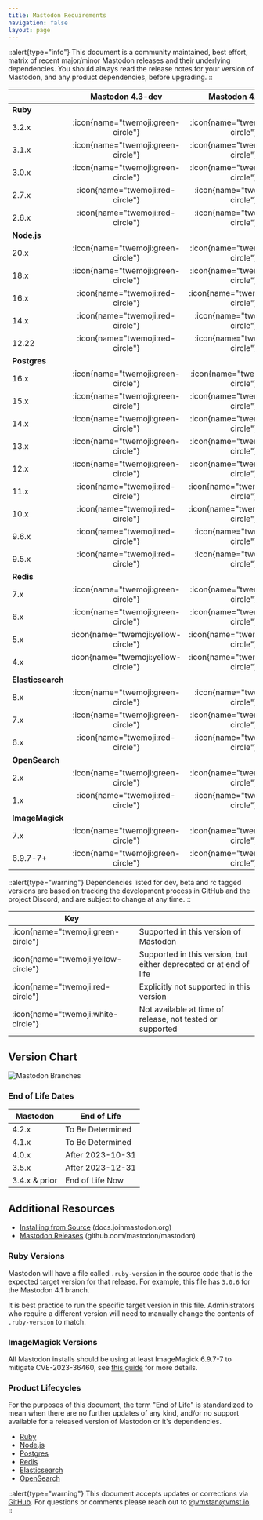 ```yaml
---
title: Mastodon Requirements
navigation: false
layout: page
---
```


::alert{type="info"}
This document is a community maintained, best effort, matrix of recent major/minor Mastodon releases and their underlying dependencies.
You should always read the release notes for your version of Mastodon, and any product dependencies, before upgrading.
::

|                    |         **Mastodon 4.3-dev**         |         **Mastodon 4.2-rc2**         |          **Mastodon 4.1.8**          |          **Mastodon 4.0.10**         |          **Mastodon 3.5.14**         |          **Mastodon 3.4.10**         |
|--------------------|:------------------------------------:|:------------------------------------:|:------------------------------------:|:------------------------------------:|:------------------------------------:|:------------------------------------:|
| **Ruby**           |                                      |                                      |                                      |                                      |                                      |                                      |
| 3.2.x              |  :icon{name="twemoji:green-circle"}  |  :icon{name="twemoji:green-circle"}  |   :icon{name="twemoji:red-circle"}   |  :icon{name="twemoji:white-circle"}  |  :icon{name="twemoji:white-circle"}  |  :icon{name="twemoji:white-circle"}  |
| 3.1.x              |  :icon{name="twemoji:green-circle"}  |  :icon{name="twemoji:green-circle"}  |   :icon{name="twemoji:red-circle"}   |   :icon{name="twemoji:red-circle"}   |   :icon{name="twemoji:red-circle"}   |  :icon{name="twemoji:white-circle"}  |
| 3.0.x              |  :icon{name="twemoji:green-circle"}  |  :icon{name="twemoji:green-circle"}  |  :icon{name="twemoji:green-circle"}  |  :icon{name="twemoji:green-circle"}  |  :icon{name="twemoji:green-circle"}  |  :icon{name="twemoji:green-circle"}  |
| 2.7.x              |   :icon{name="twemoji:red-circle"}   |   :icon{name="twemoji:red-circle"}   |  :icon{name="twemoji:green-circle"}  |  :icon{name="twemoji:green-circle"}  |  :icon{name="twemoji:green-circle"}  |  :icon{name="twemoji:green-circle"}  |
| 2.6.x              |   :icon{name="twemoji:red-circle"}   |   :icon{name="twemoji:red-circle"}   |   :icon{name="twemoji:red-circle"}   |   :icon{name="twemoji:red-circle"}   | :icon{name="twemoji:yellow-circle"}  |  :icon{name="twemoji:green-circle"}  |
| **Node.js**        |                                      |                                      |                                      |                                      |                                      |                                      |
| 20.x               |  :icon{name="twemoji:green-circle"}  |  :icon{name="twemoji:green-circle"}  |  :icon{name="twemoji:white-circle"}  |  :icon{name="twemoji:white-circle"}  |  :icon{name="twemoji:white-circle"}  |  :icon{name="twemoji:white-circle"}  |
| 18.x               |  :icon{name="twemoji:green-circle"}  |  :icon{name="twemoji:green-circle"}  |   :icon{name="twemoji:red-circle"}   |   :icon{name="twemoji:red-circle"}   |  :icon{name="twemoji:white-circle"}  |  :icon{name="twemoji:white-circle"}  |
| 16.x               |   :icon{name="twemoji:red-circle"}   | :icon{name="twemoji:yellow-circle"}  |  :icon{name="twemoji:green-circle"}  |  :icon{name="twemoji:green-circle"}  |  :icon{name="twemoji:green-circle"}  |  :icon{name="twemoji:green-circle"}  |
| 14.x               |   :icon{name="twemoji:red-circle"}   |   :icon{name="twemoji:red-circle"}   |  :icon{name="twemoji:green-circle"}  |  :icon{name="twemoji:green-circle"}  |  :icon{name="twemoji:green-circle"}  |  :icon{name="twemoji:green-circle"}  |
| 12.22              |   :icon{name="twemoji:red-circle"}   |   :icon{name="twemoji:red-circle"}   |   :icon{name="twemoji:red-circle"}   |   :icon{name="twemoji:red-circle"}   |  :icon{name="twemoji:green-circle"}  |  :icon{name="twemoji:green-circle"}  |
| **Postgres**       |                                      |                                      |                                      |                                      |                                      |                                      |
| 16.x               |  :icon{name="twemoji:green-circle"}  |  :icon{name="twemoji:white-circle"}  |  :icon{name="twemoji:white-circle"}  |  :icon{name="twemoji:white-circle"}  |  :icon{name="twemoji:white-circle"}  |  :icon{name="twemoji:white-circle"}  |
| 15.x               |  :icon{name="twemoji:green-circle"}  |  :icon{name="twemoji:green-circle"}  |  :icon{name="twemoji:green-circle"}  |  :icon{name="twemoji:green-circle"}  |  :icon{name="twemoji:white-circle"}  |  :icon{name="twemoji:white-circle"}  |
| 14.x               |  :icon{name="twemoji:green-circle"}  |  :icon{name="twemoji:green-circle"}  |  :icon{name="twemoji:green-circle"}  |  :icon{name="twemoji:green-circle"}  |  :icon{name="twemoji:green-circle"}  |  :icon{name="twemoji:white-circle"}  |
| 13.x               |  :icon{name="twemoji:green-circle"}  |  :icon{name="twemoji:green-circle"}  |  :icon{name="twemoji:green-circle"}  |  :icon{name="twemoji:green-circle"}  |  :icon{name="twemoji:green-circle"}  |  :icon{name="twemoji:green-circle"}  |
| 12.x               |  :icon{name="twemoji:green-circle"}  |  :icon{name="twemoji:green-circle"}  |  :icon{name="twemoji:green-circle"}  |  :icon{name="twemoji:green-circle"}  |  :icon{name="twemoji:green-circle"}  |  :icon{name="twemoji:green-circle"}  |
| 11.x               |   :icon{name="twemoji:red-circle"}   | :icon{name="twemoji:yellow-circle"}  |  :icon{name="twemoji:green-circle"}  |  :icon{name="twemoji:green-circle"}  |  :icon{name="twemoji:green-circle"}  |  :icon{name="twemoji:green-circle"}  |
| 10.x               |   :icon{name="twemoji:red-circle"}   | :icon{name="twemoji:yellow-circle"}  | :icon{name="twemoji:yellow-circle"}  | :icon{name="twemoji:yellow-circle"}  |  :icon{name="twemoji:green-circle"}  |  :icon{name="twemoji:green-circle"}  |
| 9.6.x              |   :icon{name="twemoji:red-circle"}   |   :icon{name="twemoji:red-circle"}   |   :icon{name="twemoji:red-circle"}   |   :icon{name="twemoji:red-circle"}   | :icon{name="twemoji:yellow-circle"}  |  :icon{name="twemoji:green-circle"}  |
| 9.5.x              |   :icon{name="twemoji:red-circle"}   |   :icon{name="twemoji:red-circle"}   |   :icon{name="twemoji:red-circle"}   |   :icon{name="twemoji:red-circle"}   | :icon{name="twemoji:yellow-circle"}  | :icon{name="twemoji:yellow-circle"}  |
| **Redis**          |                                      |                                      |                                      |                                      |                                      |                                      |
| 7.x                |  :icon{name="twemoji:green-circle"}  |  :icon{name="twemoji:green-circle"}  |  :icon{name="twemoji:green-circle"}  |  :icon{name="twemoji:green-circle"}  |  :icon{name="twemoji:white-circle"}  |  :icon{name="twemoji:white-circle"}  |
| 6.x                |  :icon{name="twemoji:green-circle"}  |  :icon{name="twemoji:green-circle"}  |  :icon{name="twemoji:green-circle"}  |  :icon{name="twemoji:green-circle"}  |  :icon{name="twemoji:green-circle"}  |  :icon{name="twemoji:white-circle"}  |
| 5.x                | :icon{name="twemoji:yellow-circle"}  | :icon{name="twemoji:yellow-circle"}  | :icon{name="twemoji:yellow-circle"}  |  :icon{name="twemoji:green-circle"}  |  :icon{name="twemoji:green-circle"}  |  :icon{name="twemoji:green-circle"}  |
| 4.x                | :icon{name="twemoji:yellow-circle"}  | :icon{name="twemoji:yellow-circle"}  | :icon{name="twemoji:yellow-circle"}  | :icon{name="twemoji:yellow-circle"}  |  :icon{name="twemoji:green-circle"}  |  :icon{name="twemoji:green-circle"}  |
| **Elasticsearch**  |                                      |                                      |                                      |                                      |                                      |                                      |
| 8.x                |  :icon{name="twemoji:green-circle"}  |   :icon{name="twemoji:red-circle"}   |   :icon{name="twemoji:red-circle"}   |   :icon{name="twemoji:red-circle"}   |   :icon{name="twemoji:red-circle"}   |  :icon{name="twemoji:white-circle"}  |
| 7.x                |  :icon{name="twemoji:green-circle"}  |  :icon{name="twemoji:green-circle"}  |  :icon{name="twemoji:green-circle"}  |  :icon{name="twemoji:green-circle"}  |  :icon{name="twemoji:green-circle"}  |  :icon{name="twemoji:green-circle"}  |
| 6.x                |   :icon{name="twemoji:red-circle"}   |   :icon{name="twemoji:red-circle"}   |   :icon{name="twemoji:red-circle"}   |   :icon{name="twemoji:red-circle"}   |   :icon{name="twemoji:red-circle"}   |  :icon{name="twemoji:green-circle"}  |
| **OpenSearch**     |                                      |                                      |                                      |                                      |                                      |                                      |
| 2.x                |  :icon{name="twemoji:green-circle"}  |  :icon{name="twemoji:green-circle"}  |  :icon{name="twemoji:green-circle"}  |   :icon{name="twemoji:red-circle"}   |  :icon{name="twemoji:white-circle"}  |  :icon{name="twemoji:white-circle"}  |
| 1.x                |   :icon{name="twemoji:red-circle"}   |   :icon{name="twemoji:red-circle"}   |   :icon{name="twemoji:red-circle"}   |   :icon{name="twemoji:red-circle"}   |   :icon{name="twemoji:red-circle"}   |   :icon{name="twemoji:red-circle"}   |
| **ImageMagick**    |                                      |                                      |                                      |                                      |                                      |                                      |
| 7.x                |  :icon{name="twemoji:green-circle"}  |  :icon{name="twemoji:green-circle"}  |  :icon{name="twemoji:green-circle"}  |  :icon{name="twemoji:green-circle"}  |  :icon{name="twemoji:green-circle"}  |  :icon{name="twemoji:green-circle"}  |
| 6.9.7-7+           |  :icon{name="twemoji:green-circle"}  |  :icon{name="twemoji:green-circle"}  |  :icon{name="twemoji:green-circle"}  |  :icon{name="twemoji:green-circle"}  |  :icon{name="twemoji:green-circle"}  |  :icon{name="twemoji:green-circle"}  |

::alert{type="warning"}
Dependencies listed for dev, beta and rc tagged versions are based on tracking the development process in GitHub and the project Discord, and are subject to change at any time.
::

| Key | |
|---|---|
| :icon{name="twemoji:green-circle"}     | Supported in this version of Mastodon |
| :icon{name="twemoji:yellow-circle"}    | Supported in this version, but either deprecated or at end of life |
| :icon{name="twemoji:red-circle"}       | Explicitly not supported in this version |
| :icon{name="twemoji:white-circle"}     | Not available at time of release, not tested or supported |

## Version Chart

![Mastodon Branches](/mastodon-branches.png)

### End of Life Dates

| **Mastodon**  | **End of Life**  |
|---------------|------------------|
| 4.2.x         | To Be Determined |
| 4.1.x         | To Be Determined |
| 4.0.x         | After 2023-10-31 |
| 3.5.x         | After 2023-12-31 |
| 3.4.x & prior | End of Life Now  |

## Additional Resources

- [Installing from Source](https://docs.joinmastodon.org/admin/install/) (docs.joinmastodon.org)
- [Mastodon Releases](https://github.com/mastodon/mastodon/releases) (github.com/mastodon/mastodon)

### Ruby Versions

Mastodon will have a file called `.ruby-version` in the source code that is the expected target version for that release.
For example, this file has `3.0.6` for the Mastodon 4.1 branch.

It is best practice to run the specific target version in this file.
Administrators who require a different version will need to manually change the contents of `.ruby-version` to match.

### ImageMagick Versions

All Mastodon installs should be using at least ImageMagick 6.9.7-7 to mitigate CVE-2023-36460, see [this guide](https://github.com/mastodon/mastodon/issues/25776) for more details.

### Product Lifecycles

For the purposes of this document, the term "End of Life" is standardized to mean when there are no further updates of any kind, and/or no support available for a released version of Mastodon or it's dependencies.

- [Ruby](https://www.ruby-lang.org/en/downloads/branches/)
- [Node.js](https://github.com/nodejs/release#release-schedule)
- [Postgres](https://www.postgresql.org/support/versioning/)
- [Redis](https://redis.io/docs/about/releases/)
- [Elasticsearch](https://www.elastic.co/support/eol)
- [OpenSearch](https://opensearch.org/releases.html#maintenance-policy)

::alert{type="warning"}
This document accepts updates or corrections via [GitHub](https://github.com/vmstan/mastoreqs). For questions or comments please reach out to [@vmstan@vmst.io](https://vmst.io/@vmstan).
::
